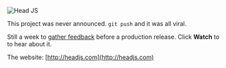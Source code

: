
![Head JS](http://headjs.com/media/img/headjs-balanced.gif)

This project was never announced. `git push` and it was all viral.

Still a week to [gather feedback](https://github.com/headjs/headjs/issues) before a production release. Click **Watch** to to hear about it.

The website: [http://headjs.com](http://headjs.com)
